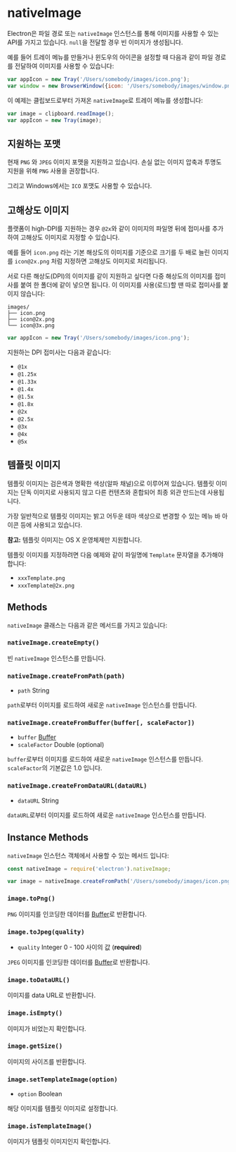 ﻿# nativeImage

Electron은 파일 경로 또는 `nativeImage` 인스턴스를 통해 이미지를 사용할 수 있는 API를
가지고 있습니다. `null`을 전달할 경우 빈 이미지가 생성됩니다.

예를 들어 트레이 메뉴를 만들거나 윈도우의 아이콘을 설정할 때 다음과 같이 파일 경로를
전달하여 이미지를 사용할 수 있습니다:

```javascript
var appIcon = new Tray('/Users/somebody/images/icon.png');
var window = new BrowserWindow({icon: '/Users/somebody/images/window.png'});
```

이 예제는 클립보드로부터 가져온 `nativeImage`로 트레이 메뉴를 생성합니다:

```javascript
var image = clipboard.readImage();
var appIcon = new Tray(image);
```

## 지원하는 포맷

현재 `PNG` 와 `JPEG` 이미지 포맷을 지원하고 있습니다.
손실 없는 이미지 압축과 투명도 지원을 위해 `PNG` 사용을 권장합니다.

그리고 Windows에서는 `ICO` 포맷도 사용할 수 있습니다.

## 고해상도 이미지

플랫폼이 high-DPI를 지원하는 경우 `@2x`와 같이 이미지의 파일명 뒤에 접미사를 추가하여
고해상도 이미지로 지정할 수 있습니다.

예를 들어 `icon.png` 라는 기본 해상도의 이미지를 기준으로 크기를 두 배로 늘린 이미지를
`icon@2x.png` 처럼 지정하면 고해상도 이미지로 처리됩니다.

서로 다른 해상도(DPI)의 이미지를 같이 지원하고 싶다면 다중 해상도의 이미지를 접미사를
붙여 한 폴더에 같이 넣으면 됩니다. 이 이미지를 사용(로드)할 땐 따로 접미사를 붙이지
않습니다:

```text
images/
├── icon.png
├── icon@2x.png
└── icon@3x.png
```


```javascript
var appIcon = new Tray('/Users/somebody/images/icon.png');
```

지원하는 DPI 접미사는 다음과 같습니다:

* `@1x`
* `@1.25x`
* `@1.33x`
* `@1.4x`
* `@1.5x`
* `@1.8x`
* `@2x`
* `@2.5x`
* `@3x`
* `@4x`
* `@5x`

## 템플릿 이미지

템플릿 이미지는 검은색과 명확한 색상(알파 채널)으로 이루어져 있습니다. 템플릿 이미지는
단독 이미지로 사용되지 않고 다른 컨텐츠와 혼합되어 최종 외관 만드는데 사용됩니다.

가장 일반적으로 템플릿 이미지는 밝고 어두운 테마 색상으로 변경할 수 있는 메뉴 바 아이콘
등에 사용되고 있습니다.

**참고:** 템플릿 이미지는 OS X 운영체제만 지원합니다.

템플릿 이미지를 지정하려면 다음 예제와 같이 파일명에 `Template` 문자열을 추가해야
합니다:

* `xxxTemplate.png`
* `xxxTemplate@2x.png`

## Methods

`nativeImage` 클래스는 다음과 같은 메서드를 가지고 있습니다:

### `nativeImage.createEmpty()`

빈 `nativeImage` 인스턴스를 만듭니다.

### `nativeImage.createFromPath(path)`

* `path` String

`path`로부터 이미지를 로드하여 새로운 `nativeImage` 인스턴스를 만듭니다.

### `nativeImage.createFromBuffer(buffer[, scaleFactor])`

* `buffer` [Buffer][buffer]
* `scaleFactor` Double (optional)

`buffer`로부터 이미지를 로드하여 새로운 `nativeImage` 인스턴스를 만듭니다.
`scaleFactor`의 기본값은 1.0 입니다.

### `nativeImage.createFromDataURL(dataURL)`

* `dataURL` String

`dataURL`로부터 이미지를 로드하여 새로운 `nativeImage` 인스턴스를 만듭니다.

## Instance Methods

`nativeImage` 인스턴스 객체에서 사용할 수 있는 메서드 입니다:

```javascript
const nativeImage = require('electron').nativeImage;

var image = nativeImage.createFromPath('/Users/somebody/images/icon.png');
```

### `image.toPng()`

`PNG` 이미지를 인코딩한 데이터를 [Buffer][buffer]로 반환합니다.

### `image.toJpeg(quality)`

* `quality` Integer 0 - 100 사이의 값 (**required**)

`JPEG` 이미지를 인코딩한 데이터를 [Buffer][buffer]로 반환합니다.

### `image.toDataURL()`

이미지를 data URL로 반환합니다.

### `image.isEmpty()`

이미지가 비었는지 확인합니다.

### `image.getSize()`

이미지의 사이즈를 반환합니다.

### `image.setTemplateImage(option)`

* `option` Boolean

해당 이미지를 템플릿 이미지로 설정합니다.

### `image.isTemplateImage()`

이미지가 템플릿 이미지인지 확인합니다.

[buffer]: https://nodejs.org/api/buffer.html#buffer_class_buffer
